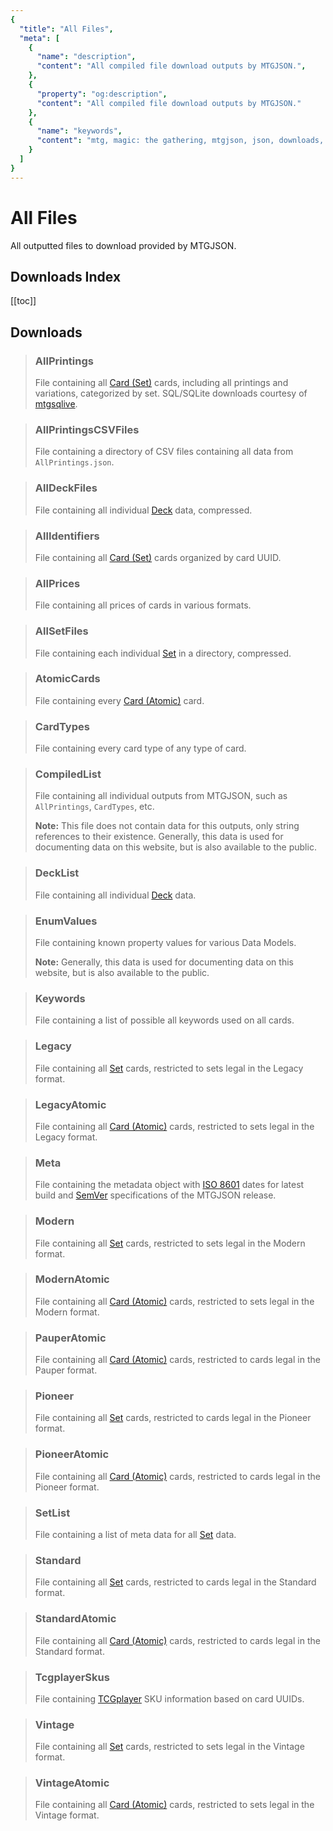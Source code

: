 ```yaml
---
{
  "title": "All Files",
  "meta": [
    {
      "name": "description",
      "content": "All compiled file download outputs by MTGJSON.",
    },
    {
      "property": "og:description",
      "content": "All compiled file download outputs by MTGJSON."
    },
    {
      "name": "keywords",
      "content": "mtg, magic: the gathering, mtgjson, json, downloads, download, files, all files",
    }
  ]
}
---
```


# All Files

All outputted files to download provided by MTGJSON.

## Downloads Index

[[toc]]

## Downloads

> ### AllPrintings
> File containing all [Card (Set)](/data-models/card-set/) cards, including all printings and variations, categorized by set. SQL/SQLite downloads courtesy of [mtgsqlive](https://github.com/mtgjson/mtgsqlive).  
>
> <DownloadNativeSelect fileName='AllPrintings'/>

> ### AllPrintingsCSVFiles
> File containing a directory of CSV files containing all data from `AllPrintings.json`.
>
> <DownloadNativeSelect fileName='AllPrintingsCSVFiles'/>

> ### AllDeckFiles
> File containing all individual [Deck](/data-models/deck/) data, compressed.
>
> <DownloadNativeSelect fileName='AllDeckFiles'/>

> ### AllIdentifiers
> File containing all [Card (Set)](/data-models/card-set/) cards organized by card UUID.
>
> <DownloadNativeSelect fileName='AllIdentifiers'/>

> ### AllPrices
> File containing all prices of cards in various formats.
>
> <DownloadNativeSelect fileName='AllPrices'/>

> ### AllSetFiles
> File containing each individual [Set](/data-models/set/) in a directory, compressed.
>
> <DownloadNativeSelect fileName='AllSetFiles'/>

> ### AtomicCards
> File containing every [Card (Atomic)](/data-models/card-atomic/) card.
>
> <DownloadNativeSelect fileName='AtomicCards'/>

> ### CardTypes
> File containing every card type of any type of card.
>
> <DownloadNativeSelect fileName='CardTypes'/>

> ### CompiledList
> File containing all individual outputs from MTGJSON, such as `AllPrintings`, `CardTypes`, etc.
>
> **Note:** This file does not contain data for this outputs, only string references to their existence. Generally, this data is used for documenting data on this website, but is also available to the public.
>
> <DownloadNativeSelect fileName='CompiledList'/>

> ### DeckList
> File containing all individual [Deck](/data-models/deck/) data.
>
> <DownloadNativeSelect fileName='DeckList'/>

> ### EnumValues
> File containing known property values for various Data Models.
>
> **Note:** Generally, this data is used for documenting data on this website, but is also available to the public.
>
> <DownloadNativeSelect fileName='EnumValues'/>

> ### Keywords
> File containing a list of possible all keywords used on all cards.
>
> <DownloadNativeSelect fileName='Keywords'/>

> ### Legacy
> File containing all [Set](/data-models/set/) cards, restricted to sets legal in the Legacy format.
>
> <DownloadNativeSelect fileName='Legacy'/>

> ### LegacyAtomic
> File containing all [Card (Atomic)](/data-models/card-atomic/) cards, restricted to sets legal in the Legacy format.
>
> <DownloadNativeSelect fileName='LegacyAtomic'/>

> ### Meta
> File containing the metadata object with [ISO 8601](https://www.iso.org/iso-8601-date-and-time-format.html) dates for latest build and [SemVer](https://semver.org/) specifications of the MTGJSON release.
>
> <DownloadNativeSelect fileName='Meta'/>

> ### Modern
> File containing all [Set](/data-models/set/) cards, restricted to sets legal in the Modern format.
>
> <DownloadNativeSelect fileName='Modern'/>

> ### ModernAtomic
> File containing all [Card (Atomic)](/data-models/card-atomic/) cards, restricted to sets legal in the Modern format.
>
> <DownloadNativeSelect fileName='ModernAtomic'/>

> ### PauperAtomic
> File containing all [Card (Atomic)](/data-models/card-atomic/) cards, restricted to cards legal in the Pauper format.
>
> <DownloadNativeSelect fileName='PauperAtomic'/>

> ### Pioneer
> File containing all [Set](/data-models/set/) cards, restricted to cards legal in the Pioneer format.
>
> <DownloadNativeSelect fileName='Pioneer'/>

> ### PioneerAtomic
> File containing all [Card (Atomic)](/data-models/card-atomic/) cards, restricted to cards legal in the Pioneer format.
>
> <DownloadNativeSelect fileName='PioneerAtomic'/>

> ### SetList
> File containing a list of meta data for all [Set](/data-models/set/) data.
>
> <DownloadNativeSelect fileName='SetList'/>

> ### Standard
> File containing all [Set](/data-models/set/) cards, restricted to cards legal in the Standard format.
>
> <DownloadNativeSelect fileName='Standard'/>

> ### StandardAtomic
> File containing all [Card (Atomic)](/data-models/card-atomic/) cards, restricted to cards legal in the Standard format.
>
> <DownloadNativeSelect fileName='StandardAtomic'/>

> ### TcgplayerSkus
> File containing [TCGplayer](https://www.tcgplayer.com/?partner=mtgjson&utm_campaign=affiliate&utm_medium=mtgjson&utm_source=mtgjson) SKU information based on card UUIDs.
>
> <DownloadNativeSelect fileName='TcgplayerSkus'/>

> ### Vintage
> File containing all [Set](/data-models/set/) cards, restricted to sets legal in the Vintage format.
>
> <DownloadNativeSelect fileName='Vintage'/>

> ### VintageAtomic
> File containing all [Card (Atomic)](/data-models/card-atomic/) cards, restricted to sets legal in the Vintage format.
>
> <DownloadNativeSelect fileName='VintageAtomic'/>
